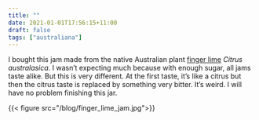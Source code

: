 ```yaml
---
title: ""
date: 2021-01-01T17:56:15+11:00
draft: false
tags: ["australiana"]
---
```

I bought this jam made from the native Australian plant [finger lime](https://en.wikipedia.org/wiki/Citrus_australasica) *Citrus australasica*.  I wasn’t expecting much because with enough sugar, all jams taste alike. But this is very different. At the first taste, it’s like a citrus but then the citrus taste is replaced by something very bitter. It’s weird. I will have no problem finishing this jar.

{{< figure src="/blog/finger_lime_jam.jpg">}}

